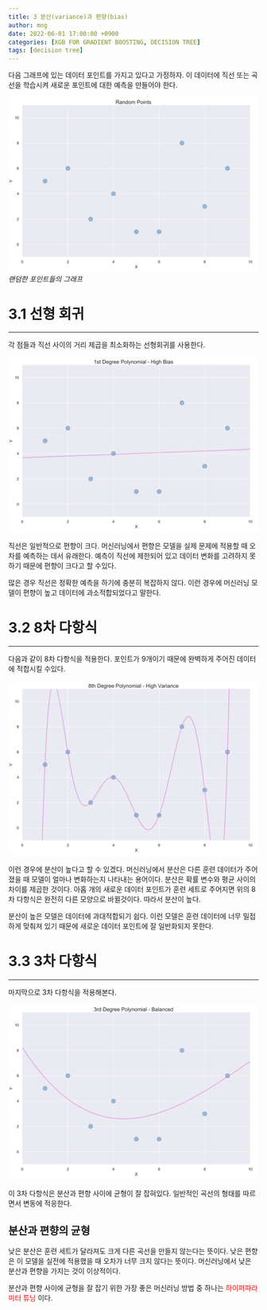 ```yaml
---
title: 3 분산(variance)과 편향(bias)
author: mng
date: 2022-06-01 17:00:00 +0900
categories: [XGB FOR GRADIENT BOOSTING, DECISION TREE]
tags: [decision tree]
---
```


다음 그래프에 있는 데이터 포인트를 가지고 있다고 가정하자. 이 데이터에 직선 또는 곡선을 학습시켜 새로운 포인트에 대한 예측을 만들어야 한다.

<p>
  <img src="/assets/img/varbias/fig1.png" width="600" alt>
  <em>랜덤한 포인트들의 그래프</em>
</p>

# 3.1 선형 회귀

---

각 점들과 직선 사이의 거리 제곱을 최소화하는 선형회귀를 사용한다.


<img src="/assets/img/varbias/fig2.png" width="600" alt>


직선은 일반적으로 편향이 크다. 머신러닝에서 편향은 모델을 실제 문제에 적용할 때 오차를 예측하는 데서 유래한다. 예측이 직선에 제한되어 있고 데이터 변화를 고려하지 못하기 때문에 편향이 크다고 할 수있다.

많은 경우 직선은 정확한 예측을 하기에 충분히 복잡하지 않다. 이런 경우에 머신러닝 모델이 편향이 높고 데이터에 과소적합되었다고 말한다.

# 3.2 8차 다항식

---

다음과 같이 8차 다항식을 적용한다. 포인트가 9개이기 때문에 완벽하게 주어진 데이터에 적합시킬 수있다.


<img src="/assets/img/varbias/fig3.png" width="600" alt>


이런 경우에 분산이 높다고 할 수 있겠다. 머신러닝에서 분산은 다른 훈련 데이터가 주어졌을 때 모델이 얼마나 변화하는지 나타내는 용어이다. 분산은 확률 변수와 평균 사이의 차이를 제곱한 것이다. 아홉 개의 새로운 데이터 포인트가 훈련 세트로 주어지면 위의 8차 다항식은 완전히 다른 모양으로 바뀔것이다. 따라서 분산이 높다.

분산이 높은 모델은 데이터에 과대적합되기 쉽다. 이런 모델은 훈련 데이터에 너무 밀접하게 맞춰져 있기 때문에 새로운 데이터 포인트에 잘 일반화되지 못한다.

# 3.3 3차 다항식

---

마지막으로 3차 다항식을 적용해본다.


<img src="/assets/img/varbias/fig4.png" width="600" alt>


이 3차 다항식은 분산과 편향 사이에 균형이 잘 잡혀있다. 일반적인 곡선의 형태를 따르면서 변동에 적응한다.

## 분산과 편향의 균형
낮은 분산은 훈련 세트가 달라져도 크게 다른 곡선을 만들지 않는다는 뜻이다. 낮은 편향은 이 모델을 실전에 적용했을 때 오차가 너무 크지 않다는 뜻이다. 머신러닝에서 낮은 분산과 편향을 가지는 것이 이상적이다.

분산과 편향 사이에 균형을 잘 잡기 위한 가장 좋은 머신러닝 방법 중 하나는
<span style="color:red">
하이퍼파라미터 튜닝
</span>
이다.
